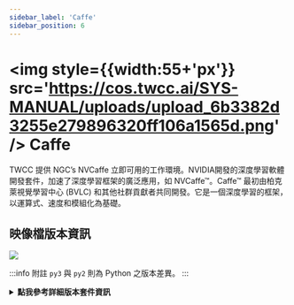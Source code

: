 ```yaml
---
sidebar_label: 'Caffe'
sidebar_position: 6
---
```



# <img style={{width:55+'px'}} src='https://cos.twcc.ai/SYS-MANUAL/uploads/upload_6b3382d3255e279896320ff106a1565d.png' /> Caffe


TWCC 提供 NGC’s NVCaffe 立即可用的工作環境。NVIDIA開發的深度學習軟體開發套件，加速了深度學習框架的廣泛應用，如 NVCaffe™。Caffe™ 最初由柏克萊視覺學習中心 (BVLC) 和其他社群貢獻者共同開發。它是一個深度學習的框架，以運算式、速度和模組化為基礎。


## <i class="fa fa-sticky-note" aria-hidden="true"></i> <span class="ccsimglist">映像檔版本資訊</span> 


![](https://cos.twcc.ai/SYS-MANUAL/uploads/upload_7a821571c91c3f51f68b94204c150155.png)



:::info 附註
`py3` 與 `py2` 則為 Python 之版本差異。
:::

<details class="docspoiler">

<summary><b>點我參考詳細版本套件資訊</b></summary>

- [caffe-20.02-py3](https://docs.nvidia.com/deeplearning/frameworks/caffe-release-notes/rel_20-02.html#rel_20-02)
- [caffe-19.11-py3](https://docs.nvidia.com/deeplearning/frameworks/caffe-release-notes/rel_19-11.html#rel_19-11)
- [caffe-19.08-py2](https://docs.nvidia.com/deeplearning/frameworks/caffe-release-notes/rel_19-08.html#rel_19-08)
- [caffe-19.02-py2-v1](https://docs.nvidia.com/deeplearning/frameworks/caffe-release-notes/rel_19-02.html#rel_19-02)
- [caffe-18.12-py2-v1](https://docs.nvidia.com/deeplearning/frameworks/caffe-release-notes/rel_18.12.html#rel_18.12)
- [caffe-18.10-py2-v1](https://docs.nvidia.com/deeplearning/frameworks/caffe-release-notes/rel_18.10.html#rel_18.10)
- [caffe-18.08-py2-v1](https://docs.nvidia.com/deeplearning/frameworks/caffe-release-notes/rel_18.08.html#rel_18.08)

</details>
